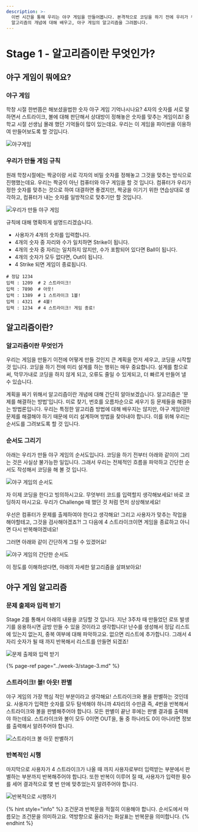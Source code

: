 ```yaml
---
description: >-
  이번 시간을 통해 우리는 야구 게임을 만들어봅니다. 본격적으로 코딩을 하기 전에 우리가 무엇을 만들어야 하는지 정의내리는 것은 중요합니다.
  알고리즘의 개념에 대해 배우고, 야구 게임의 알고리즘을 그려봅니다.
---
```


# Stage 1 - 알고리즘이란 무엇인가?

## 야구 게임이 뭐에요?

### 야구 게임

학창 시절 한번쯤은 해보셨을법한 숫자 야구 게임 기억나시나요? 4자의 숫자를 서로 말하면서 스트라이크, 볼에 대해 판단해서 상대방이 정해놓은 숫자를 맞추는 게임이죠! 중학교 시절 선생님 몰래 했던 기억들이 많이 있는데요. 우리는 이 게임을 파이썬을 이용하여 만들어보도록 할 것입니다.

![&#xC57C;&#xAD6C;&#xAC8C;&#xC784;](../.gitbook/assets/image%20%2812%29.png)

### 우리가 만들 게임 규칙

원래 학창시절에는 짝궁이랑 서로 각자의 비밀 숫자를 정해놓고 그것을 맞추는 방식으로 진행했는데요. 우리는 짝궁이 아닌 컴퓨터와 야구 게임을 할 것 입니다. 컴퓨터가 우리가 정한 숫자를 맞추는 것으로 하여 대결하면 좋겠지만, 짝궁을 이기기 위한 연습상대로 생각하고, 컴퓨터가 내는 숫자를 일방적으로 맞추기만 할 것입니다.

![&#xC6B0;&#xB9AC;&#xAC00; &#xB9CC;&#xB4E4; &#xC57C;&#xAD6C; &#xAC8C;&#xC784;](../.gitbook/assets/image%20%2842%29.png)

규칙에 대해 명확하게 설명드리겠습니다.

* 사용자가 4개의 숫자를 입력합니다.
* 4개의 숫자 중 자리와 수가 일치하면 Strike이 됩니다.
* 4개의 숫자 중 자리는 일치하지 않지만, 수가 포함되어 있다면 Ball이 됩니다.
* 4개의 숫자가 모두 없다면, Out이 됩니다.
* 4 Strike 되면 게임이 종료됩니다.

```text
# 정답 1234
입력 : 1209  # 2 스트라이크!
입력 : 7890  # 아웃!
입력 : 1389  # 1 스트라이크 1볼!
입력 : 4321  # 4볼!
입력 : 1234  # 4 스트라이크! 게임 종료!
```

## 알고리즘이란? 

### 알고리즘이란 무엇인가 

우리는 게임을 만들기 이전에 어떻게 만들 것인지 큰 계획을 먼저 세우고, 코딩을 시작할 것 입니다. 코딩을 하기 전에 미리 설계를 하는 행위는 매우 중요합니다. 설계를 함으로써, 막무가내로 코딩을 하지 않게 되고, 오류도 줄일 수 있게되고, 더 빠르게 만들어 낼 수 있습니다.

계획을 짜기 위해서 알고리즘이란 개념에 대해 간단히 알아보겠습니다. 알고리즘은 '문제를 해결하는 방법'입니다. 미로 찾기, 번호를 오름차순으로 세우기 등 문제들을 해결하는 방법론입니다. 우리는 특정한 알고리즘 방법에 대해 배우지는 않지만, 야구 게임이란 문제를 해결해야 하기 때문에 미리 설계하며 방법을 찾아내야 합니다. 이를 위해 우리는 순서도를 그려보도록 할 것 입니다.

### 순서도 그리기 

아래는 우리가 만들 야구 게임의 순서도입니다. 코딩을 하기 전부터 아래와 같이이 그리는 것은 사실상 불가능한 일입니다. 그래서 우리는 전체적인 흐름을 파악하고 간단한 순서도 작성해서 코딩을 해 볼 것 입니다.

![&#xC57C;&#xAD6C; &#xAC8C;&#xC784;&#xC758; &#xC21C;&#xC11C;&#xB3C4;](../.gitbook/assets/image%20%28132%29.png)

자 이제 코딩을 한다고 빙의하시고요. 무엇부터 코드를 입력할지 생각해보세요! 바로 코딩하지 마시고요. 우리가 Challenge 때 했던 것 처럼 먼저 상상해보세요! 

우선은 컴퓨터가 문제를 출제하여야 한다고 생각해요! 그리고 사용자가 맞추는 작업을 해야할테고, 그것을 검사해야겠죠?! 그 다음에 4 스트라이크이면 게임을 종료하고 아니면 다시 반복해야겠네요! 

그러면 아래와 같이 간단하게 그릴 수 있겠어요!

![&#xC57C;&#xAD6C; &#xAC8C;&#xC784;&#xC758; &#xAC04;&#xB2E8;&#xD55C; &#xC21C;&#xC11C;&#xB3C4;](../.gitbook/assets/image%20%2868%29.png)

이 정도를 이해하셨다면, 아래의 자세한 알고리즘을 살펴보아요!

## 야구 게임 알고리즘 

### 문제 출제와 입력 받기 

Stage 2를 통해서 아래의 내용을 코딩할 것 입니다. 지난 3주차 때 만들었던 로또 발생기를 응용하시면 금방 만들 수 있을 것이라고 생각합니다! 난수를 생성해서 정답 리스트에 있는지 없는지, 중복 여부에 대해 파악하고요. 없으면 리스트에 추가합니다. 그래서 4자리 숫자가 될 때 까지 반복해서 리스트를 만들면 되겠죠!

![&#xBB38;&#xC81C; &#xCD9C;&#xC81C;&#xC640; &#xC785;&#xB825; &#xBC1B;&#xAE30;](../.gitbook/assets/image%20%2884%29.png)

{% page-ref page="../week-3/stage-3.md" %}

### 스트라이크! 볼! 아웃! 판별 

야구 게임의 가장 핵심 적인 부분이라고 생각해요! 스트라이크와 볼을 판별하는 것인데요. 사용자가 입력한 숫자를 모두 탐색해야 하니까 4자리의 수만큼 즉, 4번을 반복해서 스트라이크와 볼을 판별해주어야 합니다. 모든 판별이 끝난 후에는 판별 결과를 출력해야 하는데요. 스트라이크와 볼이 모두 0이면 OUT을, 둘 중 하나라도 0이 아니라면 정보를 출력해서 알려주어야 합니다.

![&#xC2A4;&#xD2B8;&#xB77C;&#xC774;&#xD06C; &#xBCFC; &#xC544;&#xC6C3; &#xD310;&#xBCC4;&#xD558;&#xAE30;](../.gitbook/assets/image%20%28146%29.png)

### 반복적인 시행 

마지막으로 사용자가 4 스트라이크가 나올 때 까지 사용자로부터 입력받는 부분에서 판별하는 부분까지 반복해주어야 합니다. 또한 반복이 이루어 질 때, 사용자가 입력한 횟수를 세어 결과적으로 몇 번 만에 맞추었는지 알려주어야 합니다.

![&#xBC18;&#xBCF5;&#xC801;&#xC73C;&#xB85C; &#xC2DC;&#xD589;&#xD558;&#xAE30;](../.gitbook/assets/image%20%2896%29.png)

{% hint style="info" %}
조건문과 반복문을 적절히 이용해야 합니다. 순서도에서 마름모는 조건문을 의미하고요. 역방향으로 올라가는 화살표는 반복문을 의미합니다.
{% endhint %}

